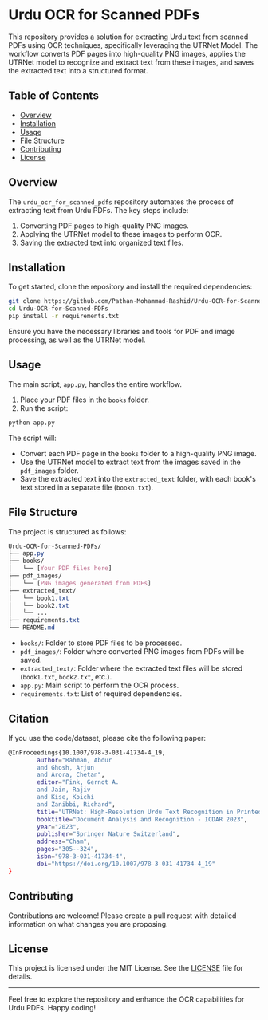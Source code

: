 # Urdu OCR for Scanned PDFs

This repository provides a solution for extracting Urdu text from scanned PDFs using OCR techniques, specifically leveraging the UTRNet Model. The workflow converts PDF pages into high-quality PNG images, applies the UTRNet model to recognize and extract text from these images, and saves the extracted text into a structured format.

## Table of Contents
- [Overview](#overview)
- [Installation](#installation)
- [Usage](#usage)
- [File Structure](#file-structure)
- [Contributing](#contributing)
- [License](#license)

## Overview
The `urdu_ocr_for_scanned_pdfs` repository automates the process of extracting text from Urdu PDFs. The key steps include:
1. Converting PDF pages to high-quality PNG images.
2. Applying the UTRNet model to these images to perform OCR.
3. Saving the extracted text into organized text files.

## Installation
To get started, clone the repository and install the required dependencies:

```bash
git clone https://github.com/Pathan-Mohammad-Rashid/Urdu-OCR-for-Scanned-PDFs.git
cd Urdu-OCR-for-Scanned-PDFs
pip install -r requirements.txt
```

Ensure you have the necessary libraries and tools for PDF and image processing, as well as the UTRNet model.

## Usage
The main script, `app.py`, handles the entire workflow. 

1. Place your PDF files in the `books` folder.
2. Run the script:

```bash
python app.py
```

The script will:
- Convert each PDF page in the `books` folder to a high-quality PNG image.
- Use the UTRNet model to extract text from the images saved in the `pdf_images` folder.
- Save the extracted text into the `extracted_text` folder, with each book's text stored in a separate file (`bookn.txt`).

## File Structure
The project is structured as follows:

```css
Urdu-OCR-for-Scanned-PDFs/
├── app.py
├── books/
│   └── [Your PDF files here]
├── pdf_images/
│   └── [PNG images generated from PDFs]
├── extracted_text/
│   └── book1.txt
│   └── book2.txt
│   └── ...
├── requirements.txt
└── README.md

```

- `books/`: Folder to store PDF files to be processed.
- `pdf_images/`: Folder where converted PNG images from PDFs will be saved.
- `extracted_text/`: Folder where the extracted text files will be stored (`book1.txt`, `book2.txt`, etc.).
- `app.py`: Main script to perform the OCR process.
- `requirements.txt`: List of required dependencies.

## Citation
If you use the code/dataset, please cite the following paper:
```bash
@InProceedings{10.1007/978-3-031-41734-4_19,
		author="Rahman, Abdur
		and Ghosh, Arjun
		and Arora, Chetan",
		editor="Fink, Gernot A.
		and Jain, Rajiv
		and Kise, Koichi
		and Zanibbi, Richard",
		title="UTRNet: High-Resolution Urdu Text Recognition in Printed Documents",
		booktitle="Document Analysis and Recognition - ICDAR 2023",
		year="2023",
		publisher="Springer Nature Switzerland",
		address="Cham",
		pages="305--324",
		isbn="978-3-031-41734-4",
		doi="https://doi.org/10.1007/978-3-031-41734-4_19"
}
```

## Contributing

Contributions are welcome! Please create a pull request with detailed information on what changes you are proposing.

## License

This project is licensed under the MIT License. See the [LICENSE](LICENSE) file for details.

---

Feel free to explore the repository and enhance the OCR capabilities for Urdu PDFs. Happy coding!
